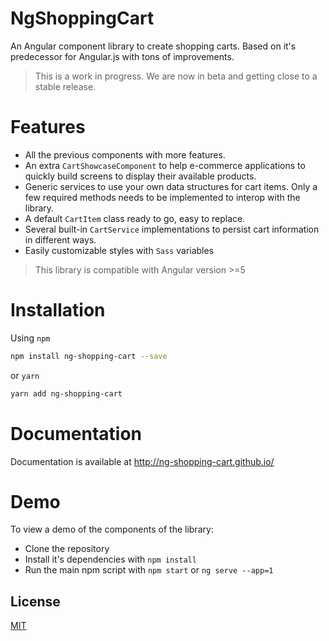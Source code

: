 # NgShoppingCart

An Angular component library to create shopping carts. Based on it's predecessor for Angular.js with tons of improvements.

> This is a work in progress. We are now in beta and getting close to a stable release. 

# Features

- All the previous components with more features.
- An extra `CartShowcaseComponent` to help e-commerce applications to quickly build screens to display their available products.
- Generic services to use your own data structures for cart items. Only a few required methods needs to be implemented to interop with the library.
- A default `CartItem` class ready to go, easy to replace.
- Several built-in `CartService` implementations to persist cart information in different ways.
- Easily customizable styles with `Sass` variables

> This library is compatible with Angular version >=5

# Installation

Using `npm`

```bash
npm install ng-shopping-cart --save
```

or `yarn`

```bash
yarn add ng-shopping-cart
```


# Documentation

Documentation is available at http://ng-shopping-cart.github.io/

# Demo

To view a demo of the components of the library:

- Clone the repository
- Install it's dependencies with `npm install`
- Run the main npm script with `npm start` or `ng serve --app=1`

## License

[MIT](https://github.com/devconcept/ng-shopping-cart/blob/master/LICENSE)



